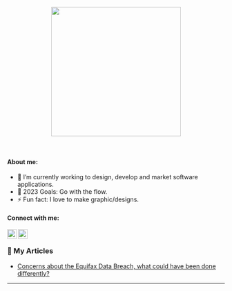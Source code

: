 <p align="center"><img width="300px" height="300px" src="https://media.giphy.com/media/t3bYATTfKUOU5BVh2T/giphy.gif"/></p>
</br>

#### About me:

- 🌱 I’m currently working to design, develop and market software applications.
- 🥅 2023 Goals: Go with the flow.
- ⚡ Fun fact: I love to make graphic/designs.



#### Connect with me:

[<img align="left" alt="linkedIn Logo | LinkedIn" width="22px" src="https://cdn.jsdelivr.net/npm/simple-icons@v3/icons/linkedin.svg" />][linkedin]
[<img align="left" alt="Instagram Logo | Instagram" width="22px" src="https://cdn.jsdelivr.net/npm/simple-icons@v3/icons/instagram.svg" />][instagram]

<br/>

### 📕 My Articles

<!-- BLOG-POST-LIST:START -->
- [Concerns about the Equifax Data Breach, what could have been done differently?](https://www.linkedin.com/pulse/concerns-equifax-data-breach-what-could-have-been-done-aaditya-dulal?trk=public_profile_article_view)
<!-- BLOG-POST-LIST:END -->


---

[instagram]: https://instagram.com/artdityadulal
[linkedin]: https://linkedin.com/in/aadityadulal
